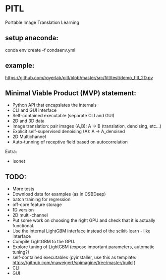 # PITL
Portable Image Translation Learning


## setup anaconda:

conda env create -f condaenv.yml

## example:

https://github.com/royerlab/pitl/blob/master/src/fitl/test/demo_fitl_2D.py

## Minimal Viable Product (MVP) statement:

- Python API that encapslates the internals
- CLI and GUI interface
- Self-contained executable (separate CLI and GUI)
- 2D and 3D data 
- Image translation: pair images (A,B):  A -> B (translation, denoising, etc...)
- Explicit self-supervised denoising (A): A -> A_denoised 
- 2D Multichannel
- Auto-tunning of receptive field based on autocorrelation

Extra:
- Isonet

## TODO:
  
- More tests
- Download data for examples (as in CSBDeep)
- batch training for regression
- off-core feature storage 
- 1D version
- 2D multi-channel
- Put some work on choosing the right GPU and check that it is actually functional.
- Use the internal LightGBM  interface instead of the scikit-learn - like interface
- Compile LightGBM to the GPU. 
- Explore tuning of LightGBM (expose important parameters, automatic tuning?)
- self-contained executables (pyinstaller, use this as template: https://github.com/maweigert/spimagine/tree/master/build )
- CLI 
- GUI








